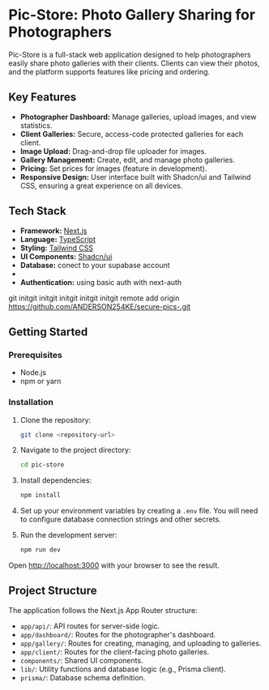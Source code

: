 # Pic-Store: Photo Gallery Sharing for Photographers

Pic-Store is a full-stack web application designed to help photographers easily share photo galleries with their clients. Clients can view their photos, and the platform supports features like pricing and ordering.

## Key Features

*   **Photographer Dashboard:** Manage galleries, upload images, and view statistics.
*   **Client Galleries:** Secure, access-code protected galleries for each client.
*   **Image Upload:** Drag-and-drop file uploader for images.
*   **Gallery Management:** Create, edit, and manage photo galleries.
*   **Pricing:** Set prices for images (feature in development).
*   **Responsive Design:** User interface built with Shadcn/ui and Tailwind CSS, ensuring a great experience on all devices.

## Tech Stack

*   **Framework:** [Next.js](https://nextjs.org/)
*   **Language:** [TypeScript](https://www.typescriptlang.org/)
*   **Styling:** [Tailwind CSS](https://tailwindcss.com/)
*   **UI Components:** [Shadcn/ui](https://ui.shadcn.com/)
*   **Database:** conect to your supabase account
*   
*   **Authentication:** using basic auth with next-auth

git initgit initgit initgit initgit initgit remote add origin https://github.com/ANDERSON254KE/secure-pics-.git
## Getting Started

### Prerequisites

*   Node.js
*   npm or yarn

### Installation

1.  Clone the repository:
    ```bash
    git clone <repository-url>
    ```
2.  Navigate to the project directory:
    ```bash
    cd pic-store
    ```
3.  Install dependencies:
    ```bash
    npm install
    ```
4.  Set up your environment variables by creating a `.env` file. You will need to configure database connection strings and other secrets.

5.  Run the development server:
    ```bash
    npm run dev
    ```

Open [http://localhost:3000](http://localhost:3000) with your browser to see the result.

## Project Structure

The application follows the Next.js App Router structure:

*   `app/api/`: API routes for server-side logic.
*   `app/dashboard/`: Routes for the photographer's dashboard.
*   `app/gallery/`: Routes for creating, managing, and uploading to galleries.
*   `app/client/`: Routes for the client-facing photo galleries.
*   `components/`: Shared UI components.
*   `lib/`: Utility functions and database logic (e.g., Prisma client).
*   `prisma/`: Database schema definition.

